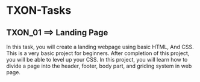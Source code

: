 # TXON-Tasks

## TXON_01 ==>  Landing Page

In this task, you will create a landing webpage using basic HTML, And CSS. This is a very basic project for beginners. After completion of this project, you will be able
to level up your CSS. In this project, you will learn how to divide a page into the header, footer, body part, and griding system in web page.
